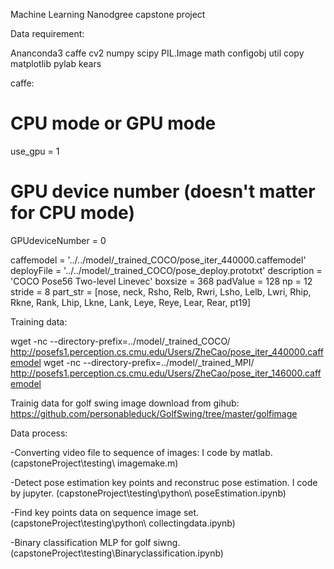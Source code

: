 Machine Learning Nanodgree capstone project

Data requirement:

Ananconda3
caffe
cv2 
numpy 
scipy
PIL.Image
math
configobj
util
copy
matplotlib
pylab 
kears


caffe:

# CPU mode or GPU mode
use_gpu = 1

# GPU device number (doesn't matter for CPU mode)
GPUdeviceNumber = 0

caffemodel = '../../model/_trained_COCO/pose_iter_440000.caffemodel'
deployFile = '../../model/_trained_COCO/pose_deploy.prototxt'
description = 'COCO Pose56 Two-level Linevec'
boxsize = 368
padValue = 128
np = 12
stride = 8
part_str = [nose, neck, Rsho, Relb, Rwri, Lsho, Lelb, Lwri, Rhip, Rkne, Rank, Lhip, Lkne, Lank, Leye, Reye, Lear, Rear, pt19]

Training data:

wget -nc --directory-prefix=../model/_trained_COCO/ 	http://posefs1.perception.cs.cmu.edu/Users/ZheCao/pose_iter_440000.caffemodel
wget -nc --directory-prefix=../model/_trained_MPI/ 		http://posefs1.perception.cs.cmu.edu/Users/ZheCao/pose_iter_146000.caffemodel

Trainig data for golf swing image download from gihub:
https://github.com/personableduck/GolfSwing/tree/master/golfimage

Data process:

-Converting video file to sequence of images:
I code by matlab. (capstoneProject\testing\ imagemake.m)

-Detect pose estimation key points and reconstruc pose estimation.
I code by jupyter. 
(capstoneProject\testing\python\ poseEstimation.ipynb)

-Find key points data on sequence image set.
(capstoneProject\testing\python\ collectingdata.ipynb)

-Binary classification MLP for golf siwng.
(capstoneProject\testing\Binaryclassification.ipynb) 


